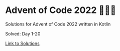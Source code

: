 # Advent of Code 2022 🎄🌟🎅
Solutions for Advent of Code 2022 written in Kotlin

Solved: Day 1-20

[Link to Solutions](https://github.com/patrick-elmquist/Advent-of-Code-2022/tree/main/src/main/kotlin)
